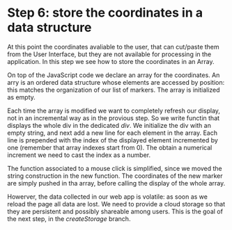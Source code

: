 # Step 6: store the coordinates in a data structure

At this point the coordinates avaliable to the user, that can cut/paste them from the User Interface, but they are not available for processing in the application. In this step we see how to store the coordinates in an Array.

On top of the JavaScript code we declare an array for the coordinates. An arry is an ordered data structure whose elements are accessed by position: this matches the organization of our list of markers. The array is initialized as empty.

Each time the array is modified we want to completely refresh our display, not in an incremental way as in the provious step. So we write functin that displays the whole div in the dedicated *div*. We initialize the div with an empty string, and next add a new line for each element in the array. Each line is prepended with the index of the displayed element incremented by one (remember that array indexes start from 0). The obtain a numerical increment we need to cast the index as a number.

The function associated to a mouse click is simplified, since we moved the string construction in the new function. The coordinates of the new marker are simply pushed in tha array, before calling the display of the whole array.

Howerver, the data collected in our web app is volatile: as soon as we reload the page all data are lost. We need to provide a cloud storage so that they are persistent and possibly shareable among users. This is the goal of the next step, in the *createStorage* branch.
